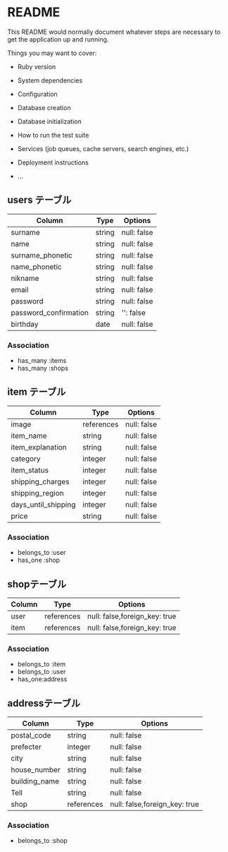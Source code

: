 # README

This README would normally document whatever steps are necessary to get the
application up and running.

Things you may want to cover:

* Ruby version

* System dependencies

* Configuration

* Database creation

* Database initialization

* How to run the test suite

* Services (job queues, cache servers, search engines, etc.)

* Deployment instructions

* ...
## users テーブル

| Column   | Type   | Options     |
| -------- | ------ | ----------- |
| surname  | string | null: false |
| name     | string | null: false |
| surname_phonetic  | string | null: false |
| name_phonetic  | string | null: false |
| nikname  | string | null: false |
| email    | string | null: false |
| password | string | null: false |
| password_confirmation | string | '': false |
| birthday | date | null: false |

### Association

- has_many :items
- has_many :shops
## item テーブル

| Column   | Type   | Options     |
| -------- | ------ | ----------- |
| image    | references | null: false |   <!-- 画像  -->
| item_name   | string | null: false |  <!-- 商品名 -->
| item_explanation | string | null: false |<!-- 商品説明 -->
| category | integer| null: false |<!-- カテゴリー -->
| item_status | integer | null: false |<!-- 商品の状態 -->
| shipping_charges | integer | null: false |<!-- 配送料の負担 -->
| shipping_region | integer | null: false |<!-- 配送料の地域 -->
| days_until_shipping | integer | null: false |<!-- 配送料の負担 -->
| price    | string | null: false |<!-- 価格 -->


### Association
- belongs_to :user
- has_one    :shop 
## shopテーブル
| Column   | Type   | Options     |
| -------- | ------ | ----------- |
| user     | references | null: false,foreign_key: true |
| item     | references | null: false,foreign_key: true |
### Association
- belongs_to  :item 
- belongs_to :user
- has_one:address

## addressテーブル
| Column   | Type   | Options     |
| -------- | ------ | ----------- |
| postal_code    | string | null: false |
| prefecter      | integer | null: false|
| city           | string | null: false |
| house_number   | string | null: false |
| building_name  | string | null: false |
| Tell           | string | null: false |
| shop     | references | null: false,foreign_key: true |
### Association
- belongs_to  :shop